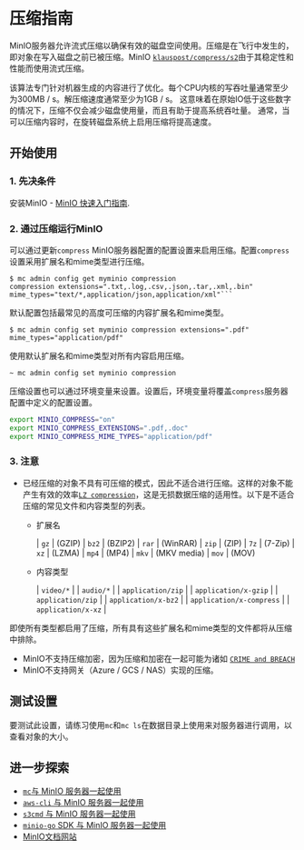 # 压缩指南

MinIO服务器允许流式压缩以确保有效的磁盘空间使用。压缩是在飞行中发生的，即对象在写入磁盘之前已被压缩。MinIO [`klauspost/compress/s2`](https://github.com/klauspost/compress/tree/master/s2)由于其稳定性和性能而使用流式压缩。

该算法专门针对机器生成的内容进行了优化。每个CPU内核的写吞吐量通常至少为300MB / s。解压缩速度通常至少为1GB / s。 这意味着在原始IO低于这些数字的情况下，压缩不仅会减少磁盘使用量，而且有助于提高系统吞吐量。 通常，当可以压缩内容时，在旋转磁盘系统上启用压缩将提高速度。

## 开始使用

### 1. 先决条件

安装MinIO - [MinIO 快速入门指南](http://docs.minio.org.cn/docs/master/minio-quickstart-guide).

### 2. 通过压缩运行MinIO

可以通过更新`compress` MinIO服务器配置的配置设置来启用压缩。配置`compress`设置采用扩展名和mime类型进行压缩。

```
$ mc admin config get myminio compression
compression extensions=".txt,.log,.csv,.json,.tar,.xml,.bin" mime_types="text/*,application/json,application/xml"```
```

默认配置包括最常见的高度可压缩的内容扩展名和mime类型。

```
$ mc admin config set myminio compression extensions=".pdf" mime_types="application/pdf"
```

使用默认扩展名和mime类型对所有内容启用压缩。

```
~ mc admin config set myminio compression
```

压缩设置也可以通过环境变量来设置。设置后，环境变量将覆盖`compress`服务器配置中定义的配置设置。

```bash
export MINIO_COMPRESS="on"
export MINIO_COMPRESS_EXTENSIONS=".pdf,.doc"
export MINIO_COMPRESS_MIME_TYPES="application/pdf"
```

### 3. 注意

- 已经压缩的对象不具有可压缩的模式，因此不适合进行压缩。这样的对象不能产生有效的效率[`LZ compression`](https://en.wikipedia.org/wiki/LZ77_and_LZ78)，这是无损数据压缩的适用性。以下是不适合压缩的常见文件和内容类型的列表。

  - 扩展名

    | `gz` | (GZIP)
     | `bz2` | (BZIP2)
     | `rar` | (WinRAR)
     | `zip` | (ZIP)
     | `7z` | (7-Zip)
     | `xz` | (LZMA)
     | `mp4` | (MP4)
     | `mkv` | (MKV media)
     | `mov` | (MOV)

  - 内容类型

    | `video/*` |
     | `audio/*` |
     | `application/zip` |
     | `application/x-gzip` |
     | `application/zip` |
     | `application/x-bz2` |
     | `application/x-compress` |
     | `application/x-xz` |

即使所有类型都启用了压缩，所有具有这些扩展名和mime类型的文件都将从压缩中排除。

- MinIO不支持压缩加密，因为压缩和加密在一起可能为诸如 [`CRIME and BREACH`](https://blog.minio.io/c-e-compression-encryption-cb6b7f04a369)
- MinIO不支持网关（Azure / GCS / NAS）实现的压缩。

## 测试设置

要测试此设置，请练习使用`mc`和`mc ls`在数据目录上使用来对服务器进行调用，以查看对象的大小。

## 进一步探索

- [`mc`与 MinIO 服务器一起使用](http://docs.minio.org.cn/docs/master/minio-client-quickstart-guide)
- [`aws-cli` 与 MinIO 服务器一起使用](http://docs.minio.org.cn/docs/master/aws-cli-with-minio)
- [`s3cmd` 与 MinIO 服务器一起使用](http://docs.minio.org.cn/docs/master/s3cmd-with-minio)
- [`minio-go` SDK 与 MinIO 服务器一起使用](http://docs.minio.org.cn/docs/master/golang-client-quickstart-guide)
- [MinIO文档网站](http://docs.minio.org.cn)